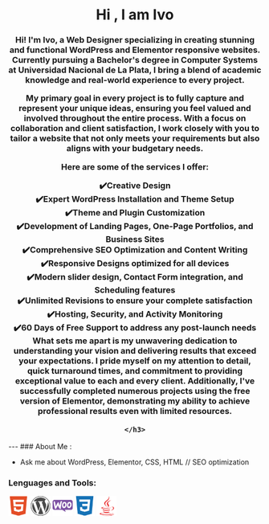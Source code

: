<div id="header" align="center">
    <h1>
        Hi , I am Ivo
    </h1>
    <h3> 
        Hi! I'm Ivo, a Web Designer specializing in creating stunning and functional WordPress and Elementor responsive websites. Currently pursuing a Bachelor's degree in Computer Systems at Universidad Nacional de La Plata, I bring a blend of academic knowledge and real-world experience to every project.

My primary goal in every project is to fully capture and represent your unique ideas, ensuring you feel valued and involved throughout the entire process. With a focus on collaboration and client satisfaction, I work closely with you to tailor a website that not only meets your requirements but also aligns with your budgetary needs.

Here are some of the services I offer:

✔️Creative Design <br>
✔️Expert WordPress Installation and Theme Setup<br>
✔️Theme and Plugin Customization<br>
✔️Development of Landing Pages, One-Page Portfolios, and Business Sites<br>
✔️Comprehensive SEO Optimization and Content Writing<br>
✔️Responsive Designs optimized for all devices<br>
✔️Modern slider design, Contact Form integration, and Scheduling features<br>
✔️Unlimited Revisions to ensure your complete satisfaction<br>
✔️Hosting, Security, and Activity Monitoring<br>
✔️60 Days of Free Support to address any post-launch needs<br>
What sets me apart is my unwavering dedication to understanding your vision and delivering results that exceed your expectations. I pride myself on my attention to detail, quick turnaround times, and commitment to providing exceptional value to each and every client. Additionally, I've successfully completed numerous projects using the free version of Elementor, demonstrating my ability to achieve professional results even with limited resources.

    </h3>
</div>
 --- 
 ### About Me :

 - Ask me about WordPress, Elementor, CSS, HTML // SEO optimization 

 <div align="left">
    <h3> Lenguages and Tools:</h3>
    <div>
        <img src="https://github.com/devicons/devicon/blob/master/icons/html5/html5-plain.svg" title="HTML5" alt="HTML" width="40">
        <img src="https://github.com/devicons/devicon/blob/master/icons/wordpress/wordpress-plain.svg" title="Wordpress" alt="Wordpress" width="40">
        <img src="https://github.com/devicons/devicon/blob/master/icons/woocommerce/woocommerce-plain.svg" title="WooCommerce" alt="Woocommerce" width="40">
        <img src="https://github.com/devicons/devicon/blob/master/icons/css3/css3-plain.svg" title="CSS3" alt="CSS" width="40">
        <img src="https://github.com/devicons/devicon/blob/master/icons/java/java-plain.svg" title="JAVA" alt="JAVA" width="40">
    </div>
</div>
